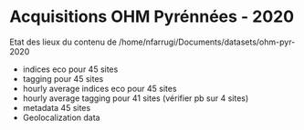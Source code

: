 # Acquisitions OHM Pyrénnées - 2020

Etat des lieux du contenu de /home/nfarrugi/Documents/datasets/ohm-pyr-2020
- indices eco  pour 45 sites
- tagging pour 45 sites
- hourly average indices eco pour 45 sites
- hourly average tagging pour 41 sites (vérifier pb sur 4 sites)
- metadata 45 sites
- Geolocalization data



